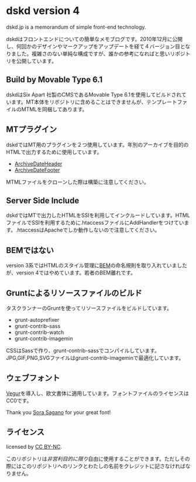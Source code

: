 # dskd version 4

dskd.jp is a memorandum of simple front-end technology.

dskdはフロントエンドについての簡単なメモブログです。2010年12月に公開し、何回かのデザインやマークアップをアップデートを経て４バージョン目となりました。複雑さのない単純な構成ですが、誰かの参考になればと思いリポジトリを公開しています。

## Build by Movable Type 6.1

dskdはSix Apart 社製のCMSであるMovable Type 6.1を使用してビルドされています。MT本体をリポジトリに含めることはできませんが、テンプレートファイルのMTMLを同梱してあります。

## MTプラグイン

dskdではMT用のプラグインを２つ使用しています。年別のアーカイブを目的のHTMLで出力するために使用しています。

+ [ArchiveDateHeader](http://kalsey.com/2002/08/archive_date_header_plugin/)
+ [ArchiveDateFooter](http://www.koikikukan.com/archives/2006/06/19-010000.php)

MTMLファイルをクローンした際は構築に注意してください。

## Server Side Include

dskdではMTで出力したHTMLをSSIを利用してインクルードしています。HTMLファイルでSSIを利用するために.htaccessファイルにAddHandlerをつけています。.htaccessはApacheでしか動作しないので注意してください。

## BEMではない

version 3系ではHTMLのスタイル管理に[BEM](http://bem.info/)の命名規則を取り入れていましたが、version 4ではやめています。若者のBEM離れです。

## Gruntによるリソースファイルのビルド

タスクランナーのGruntを使ってリソースファイルをビルドしています。

+ grunt-autoprefixer
+ grunt-contrib-sass
+ grunt-contrib-watch
+ grunt-contrib-imagemin

CSSはSassで作り、grunt-contrib-sassでコンパイルしています。JPG,GIF,PNG,SVGファイルはgrunt-contrib-imageminで最適化しています。

## ウェブフォント

[Vegur](http://dotcolon.net/font/vegur/)を導入し、欧文書体に適用しています。フォントファイルのライセンスはCC0です。

Thank you [Sora Sagano](https://twitter.com/sorasagano) for your great font!

## ライセンス

licensed by [CC BY-NC](http://creativecommons.org/licenses/by-nc/4.0/).

このリポジトリは*非営利目的に限り*自由に使用することができます。ただしその際にはこのリポジトリへのリンクとわたしの名前をクレジットに記さなければなりません。
